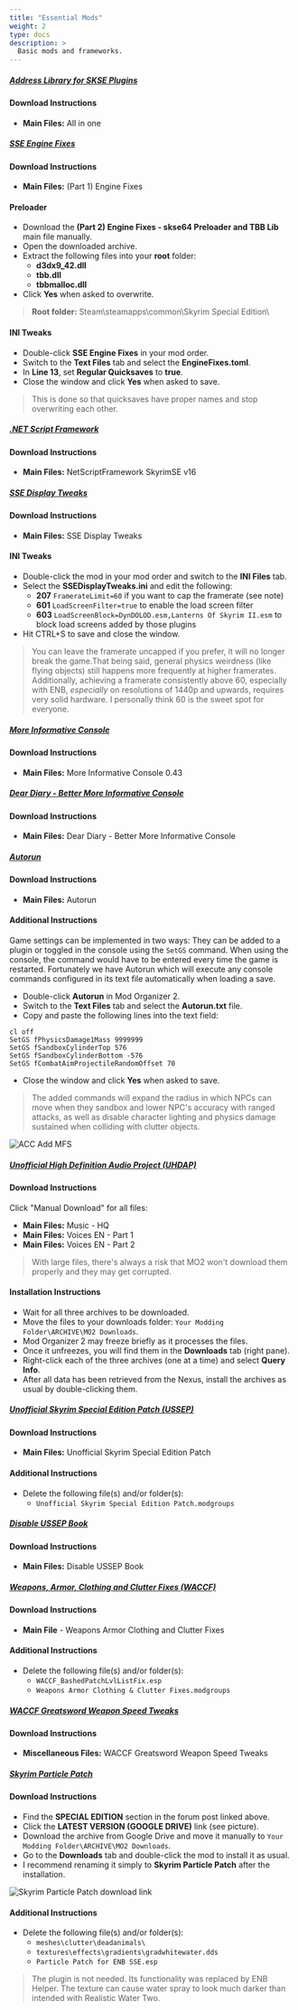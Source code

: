 ```yaml
---
title: "Essential Mods"
weight: 2
type: docs
description: >
  Basic mods and frameworks.
---
```


##### [Address Library for SKSE Plugins](https://www.nexusmods.com/skyrimspecialedition/mods/32444?tab=files)

#### Download Instructions

- **Main Files:** All in one

##### [SSE Engine Fixes](https://www.nexusmods.com/skyrimspecialedition/mods/17230?tab=files)

#### Download Instructions

- **Main Files:** (Part 1) Engine Fixes

#### Preloader

- Download the **(Part 2) Engine Fixes - skse64 Preloader and TBB Lib** main file manually. 
- Open the downloaded archive.
- Extract the following files into your **root** folder:
  * **d3dx9_42.dll**
  * **tbb.dll**
  * **tbbmalloc.dll**
- Click **Yes** when asked to overwrite.

> **Root folder:** Steam\steamapps\common\Skyrim Special Edition\

#### INI Tweaks

- Double-click **SSE Engine Fixes** in your mod order.
- Switch to the **Text Files** tab and select the **EngineFixes.toml**.
- In **Line 13**, set **Regular Quicksaves** to **true**.
- Close the window and click **Yes** when asked to save.

> This is done so that quicksaves have proper names and stop overwriting each other.

##### [.NET Script Framework](https://www.nexusmods.com/skyrimspecialedition/mods/21294?tab=files)

#### Download Instructions

- **Main Files:** NetScriptFramework SkyrimSE v16

##### [SSE Display Tweaks](https://www.nexusmods.com/skyrimspecialedition/mods/34705?tab=files)

#### Download Instructions

- **Main Files:** SSE Display Tweaks

#### INI Tweaks

- Double-click the mod in your mod order and switch to the **INI Files** tab.
- Select the **SSEDisplayTweaks.ini** and edit the following:
  - **207** `FramerateLimit=60` if you want to cap the framerate (see note)
  - **601** `LoadScreenFilter=true` to enable the load screen filter
  - **603** `LoadScreenBlock=DynDOLOD.esm,Lanterns Of Skyrim II.esm` to block load screens added by those plugins
- Hit CTRL+S to save and close the window.

> You can leave the framerate uncapped if you prefer, it will no longer break the game.That being said, general physics weirdness (like flying objects) still happens more frequently at higher framerates. Additionally, achieving a framerate consistently above 60, especially with ENB, *especially* on resolutions of 1440p and upwards, requires very solid hardware. I personally think 60 is the sweet spot for everyone.

##### [More Informative Console](https://www.nexusmods.com/skyrimspecialedition/mods/19250?tab=files)

#### Download Instructions

* **Main Files:** More Informative Console 0.43

##### [Dear Diary - Better More Informative Console](https://www.nexusmods.com/skyrimspecialedition/mods/46437?tab=files)

#### Download Instructions

- **Main Files:** Dear Diary - Better More Informative Console

##### [Autorun](https://www.nexusmods.com/skyrimspecialedition/mods/45451?tab=files)

#### Download Instructions

- **Main Files:** Autorun

#### Additional Instructions

Game settings can be implemented in two ways: They can be added to a plugin or toggled in the console using the `SetGS` command. When using the console, the command would have to be entered every time the game is restarted. Fortunately we have Autorun which will execute any console commands configured in its text file automatically when loading a save.

- Double-click **Autorun** in Mod Organizer 2.
- Switch to the **Text Files** tab and select the **Autorun.txt** file.
- Copy and paste the following lines into the text field:

```
cl off
SetGS fPhysicsDamage1Mass 9999999
SetGS fSandboxCylinderTop 576
SetGS fSandboxCylinderBottom -576
SetGS fCombatAimProjectileRandomOffset 70
```

- Close the window and click **Yes** when asked to save.

> The added commands will expand the radius in which NPCs can move when they sandbox and lower NPC's accuracy with ranged attacks, as well as disable character lighting and physics damage sustained when colliding with clutter objects.

![ACC Add MFS](/Pictures/tpf/mod-installation/autorun-commands.png)

##### [Unofficial High Definition Audio Project (UHDAP)](https://www.nexusmods.com/skyrimspecialedition/mods/18115?tab=files)

#### Download Instructions

Click "Manual Download" for all files:

- **Main Files:** Music - HQ 
- **Main Files:** Voices EN - Part 1
- **Main Files:** Voices EN - Part 2

> With large files, there's always a risk that MO2 won't download them properly and they may get corrupted.

#### Installation Instructions

- Wait for all three archives to be downloaded.
- Move the files to your downloads folder: `Your Modding Folder\ARCHIVE\MO2 Downloads`.
- Mod Organizer 2 may freeze briefly as it processes the files.
- Once it unfreezes, you will find them in the **Downloads** tab (right pane).
- Right-click each of the three archives (one at a time) and select **Query Info**.
- After all data has been retrieved from the Nexus, install the archives as usual by double-clicking them.

##### [Unofficial Skyrim Special Edition Patch (USSEP)](https://www.nexusmods.com/skyrimspecialedition/mods/266?tab=files)

#### Download Instructions

- **Main Files:** Unofficial Skyrim Special Edition Patch

#### Additional Instructions

- Delete the following file(s) and/or folder(s):
  * `Unofficial Skyrim Special Edition Patch.modgroups`

##### [Disable USSEP Book](https://www.nexusmods.com/skyrimspecialedition/mods/26092?tab=files)

#### Download Instructions

- **Main Files:** Disable USSEP Book

##### [Weapons, Armor, Clothing and Clutter Fixes (WACCF)](https://www.nexusmods.com/skyrimspecialedition/mods/18994?tab=files)

#### Download Instructions

- **Main File** - Weapons Armor Clothing and Clutter Fixes

#### Additional Instructions

- Delete the following file(s) and/or folder(s):
  * `WACCF_BashedPatchLvlListFix.esp`
  * `Weapons Armor Clothing & Clutter Fixes.modgroups`

##### [WACCF Greatsword Weapon Speed Tweaks](https://www.nexusmods.com/skyrimspecialedition/mods/50250?tab=files)

#### Download Instructions

- **Miscellaneous Files:** WACCF Greatsword Weapon Speed Tweaks

##### [Skyrim Particle Patch](http://enbseries.enbdev.com/forum/viewtopic.php?t=1499)

#### Download Instructions

- Find the **SPECIAL EDITION** section in the forum post linked above.
- Click the **LATEST VERSION (GOOGLE DRIVE)** link (see picture).
- Download the archive from Google Drive and move it manually to `Your Modding Folder\ARCHIVE\MO2 Downloads`.
- Go to the **Downloads** tab and double-click the mod to install it as usual.
- I recommend renaming it simply to **Skyrim Particle Patch** after the installation.

![Skyrim Particle Patch download link](/Pictures/tpf/mod-installation/skyrim-particle-patch-download.png)

#### Additional Instructions

- Delete the following file(s) and/or folder(s):
  - `meshes\clutter\deadanimals\`
  - `textures\effects\gradients\gradwhitewater.dds`
  - `Particle Patch for ENB SSE.esp`

> The plugin is not needed. Its functionality was replaced by ENB Helper. The texture can cause water spray to look much darker than intended with Realistic Water Two.